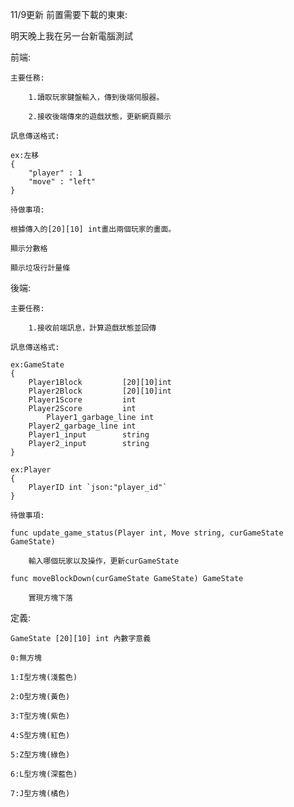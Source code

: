 11/9更新
前置需要下載的東東:

  明天晚上我在另一台新電腦測試

前端:

    主要任務:
    
        1.讀取玩家鍵盤輸入，傳到後端伺服器。

        2.接收後端傳來的遊戲狀態，更新網頁顯示

    訊息傳送格式:

	ex:左移
 	{
	    "player" : 1
	    "move" : "left"
	}

    待做事項:

	根據傳入的[20][10] int畫出兩個玩家的畫面。
	
	顯示分數格

	顯示垃圾行計量條
後端:

    主要任務:
    
        1.接收前端訊息，計算遊戲狀態並回傳

    訊息傳送格式:

	ex:GameState
	{
	    Player1Block         [20][10]int
	    Player2Block         [20][10]int
	    Player1Score         int
	    Player2Score         int
    	    Player1_garbage_line int
	    Player2_garbage_line int
	    Player1_input        string
	    Player2_input        string
	}

	ex:Player
	{
	    PlayerID int `json:"player_id"`
	}

    待做事項:

	func update_game_status(Player int, Move string, curGameState GameState)
	
	    輸入哪個玩家以及操作，更新curGameState

	func moveBlockDown(curGameState GameState) GameState
	    
	    實現方塊下落

定義:

    GameState [20][10] int 內數字意義

    0:無方塊

    1:I型方塊(淺藍色)

    2:O型方塊(黃色)

    3:T型方塊(紫色)

    4:S型方塊(紅色)

    5:Z型方塊(綠色)

    6:L型方塊(深藍色)

    7:J型方塊(橘色)
